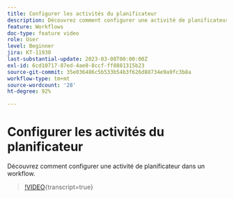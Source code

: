 ```yaml
---
title: Configurer les activités du planificateur
description: Découvrez comment configurer une activité de planificateur dans un workflow.
feature: Workflows
doc-type: feature video
role: User
level: Beginner
jira: KT-11930
last-substantial-update: 2023-03-08T00:00:00Z
exl-id: 6cd10717-87ed-4ae0-8ccf-ff8881315b23
source-git-commit: 35e036486c5b533b54b3f626d88734e9a9fc3b8a
workflow-type: tm+mt
source-wordcount: '28'
ht-degree: 92%

---
```


# Configurer les activités du planificateur

Découvrez comment configurer une activité de planificateur dans un workflow.

>[!VIDEO](https://video.tv.adobe.com/v/3416037?quality=12&learn=on){transcript=true}

